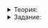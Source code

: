 <details>  
<summary>Теория:</summary>


# Список инициализации конструктора

В предыдущих уроках вы узнали, как создавать для класса конструктор по умолчанию и параметризованный конструктор. В этом уроке научитесь их правильно использовать для инициализации отдельных переменных, а также полей классов и структур.

### Вызов параметризованного конструктора

Когда вызываем функцию и возвращаем значение из неё, компилятор знает и типы аргументов, и тип возвращаемого значения. Поэтому имя класса перед фигурными скобками можно опустить при условии, что код останется понятным:

```cpp
Rational AddRationals(Rational r1, Rational r2) {
    int numerator = r1.Numerator() * r2.Denominator() + r2.Numerator() * r1.Denominator();
    int denominator = r1.Denominator() * r2.Denominator();

    // Компилятор знает, что функция возвращает Rational, и неявно
    // вызывает соответствующий конструктор
    return {numerator, denominator};
    // Эта запись в данном контексте аналогична:
    // return Rational{numerator, denominator};
}

int main() {
    // Компилятор знает, что функция AddRationals принимает аргументы типа Rational
    // и конструирует дроби 1/6 и 1/3
    Rational sum = AddRationals({1, 6}, {1, 3});
}

```

Здесь инструкция  `return {numerator, denominator}`  расположена близко к заголовку функции, и читатель видит тип возвращаемого значения. Поэтому компактную запись можно использовать вместо  `return Rational{numerator, denominator};`. Имя функции  `AddRationals`  чётко показывает, что именно она делает, и вызов  `AddRationals({1, 6}, {1, 3})`  будет понятен.

Краткую форму вызова конструктора используйте только когда у неё нет неоднозначного толкования. В остальных случаях вызывайте конструктор явно.

### Вызов параметризованного конструктора при композиции

Каждый раз, когда создаёте классы и структуры с другими классами и структурами внутри, имеете дело с композицией. Композиция — способ писать новые классы и структуры путём включения уже имеющихся. Рассмотрим структуру  `RationalPoint`, которая задаёт координаты точки на плоскости, используя композицию рациональных чисел:

```cpp
struct RationalPoint {
    Rational x;
    Rational y;
};

```

Чтобы задать точку, можно передать в качестве координат уже имеющиеся переменные типа  `Rational`  или указать координаты напрямую:

```cpp
 int main() {
    // Допустимые способы объявления переменной типа Rational
    const Rational x1{7, 8};
    const Rational y1(3, 4);

    // Инициализируем поля структуры при помощи имеющихся переменных
    RationalPoint p1 = {x1, y1};

    // Инициализируем поля структуры явным образом
    RationalPoint p0 = {
        {2, 3},
        {5, 6},
    };

    // Совмещаем разные способы инициализации полей структуры
    const RationalPoint p2{x2, {7, 8}};
}

```

### Списки инициализации

С инициализацией полей структур всё довольно просто: поля у структуры публичные, поэтому можем свободно задавать их значения. А у классов поля приватные и защищены от доступа извне. Поэтому инициализировать их сложнее. Рассмотрим на примере классов  `Cat`  и  `Witch`:

```cpp
class Cat {
public:
    Cat(const string& name) {
        name_ = name;
    }
    string GetName() const {
        return name_;
    }
private:
    string name_;
};

class Witch {
public:
    Witch(const string& catName) {
        cat_ = Cat{catName}; // Пытаемся задать значение полю cat_
    }
private:
    Cat cat_;
};

int main() {
    Witch hermione{"Живоглот"s};
}

```

Попытаемся скомпилировать код и столкнёмся с ошибкой:

```
error: constructor for 'Witch' must explicitly initialize the member 'cat_' which does not have a default constructor
    Witch(const string& catName) {
    ^

```

Компилятор сообщает: конструктор класса  `Witch`  должен явно инициализировать поле  `cat_`, у которого нет конструктора по умолчанию. Причём инициализация должна завершиться ещё до выполнения тела конструктора. Только так в теле конструктора можно будет безопасно обращаться к полям класса. Исправим ошибку:

```cpp
class Witch {
public:
    Witch(const string& catName) {
        // Чтобы безопасно использовать поле cat_ внутри конструктора, 
        // инициализируем его ещё до выполнения тела конструктора Witch
        cout << "Моего кота зовут "s << cat_.GetName() << endl;
    }
private:
    Cat cat_;
};

```

В C++ для неявной инициализации полей класса применяют конструктор по умолчанию. Поля, у которых его нет, инициализируйте явно внутри списка инициализации конструктора.

Чтобы написать список инициализации, поставьте двоеточие после скобки, закрывающей список параметров конструктора, и перечислите через запятую имена полей с их значениями внутри скобок в формате  `имя_поля_1(значение_поля_1), имя_поля_2(значение_поля), ...`. Значениями полей могут быть параметры конструктора, выражения и константы. Перепишем конструкторы классов  `Cat`  и  `Witch`:

```cpp
class Cat {
public:
    Cat(const string& name)
        // задаём значение поля name_, копируя в него аргумент конструктора
        : name_(name) 
    {
    }
    string GetName() const {
        return name_;
    }
private:
    string name_;
};

class Witch {
public:
    Witch(const string& catName)
        // Передаём параметр конструктору поля cat_
        : cat_(catName) 
    {
        cout << "Моего кота зовут "s << cat_.GetName() << endl;
    }
private:
    Cat cat_;
};

```

Список инициализации конструктора служит для инициализации полей класса до выполнения тела конструктора. Старайтесь всегда задавать значения полей класса в списке инициализации конструктора, а не в его теле. Тогда программа не будет выполнять двойную работу: вызывать у поля конструктор по умолчанию, а потом перезаписывать его значение через присваивание. В списке инициализации сразу вызовется нужный параметризованный конструктор.
</details>  


<details>  
<summary>Задание:</summary>

Перепишите конструкторы класса  `Rational`, чтобы инициализация его полей выполнялась в списках инициализации.

### Подсказка

Вы сможете переписать конструкторы без подсказки.

</details>  
